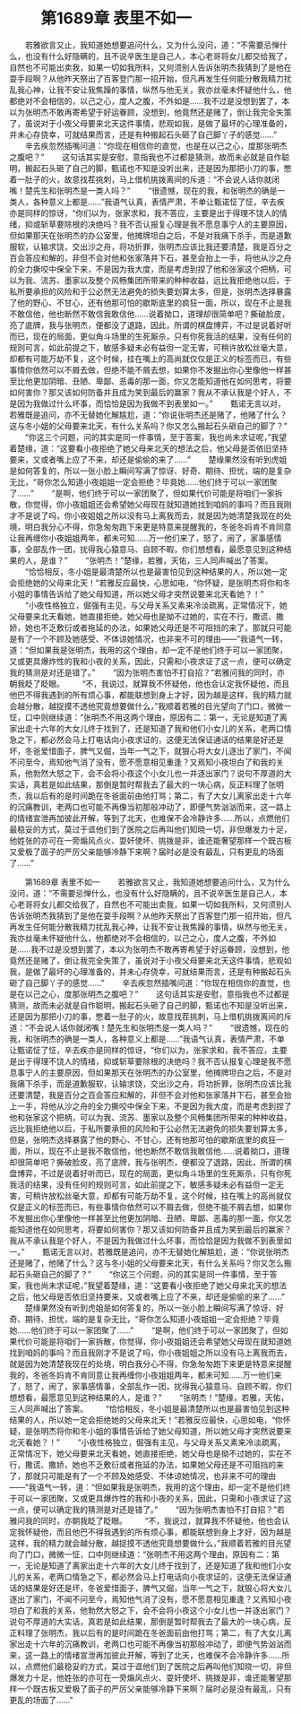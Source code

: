 # 　　第1689章 表里不如一
　　若雅欲言又止，我知道她想要追问什么，又为什么没问，道：“不需要忌惮什么，也没有什么好隐瞒的，且不说辛医生是自己人，本心老哥将女儿都交给我了，自然也不可能出卖我，如果一切如我所料，又何须别人告诉张明杰我猜到了是他在耍手段啊？从他昨天祭出了百客登门那一招开始，但凡再发生任何能分散我精力扰乱我心神，让我不安让我焦躁的事情，纵然与他无关，我亦丝毫未怀疑他什么，他都绝对不会相信的，以己之心，度人之腹，不外如是……我不过是没想到罢了，本以为张明杰不敢再寄希望于好运眷顾，没想到，他竟然还是赌了，倒让我完全失策了，虽说对于小夜父母要来北天这件事情，悲观如我，是做了最坏的心理准备的，并未心存侥幸，可就结果而言，还是有种搬起石头砸了自己脚丫子的感觉……”
　　辛去疾忽然插嘴问道：“你现在相信你的直觉，也是在以己之心，度那张明杰之腹吧？”
　　这句话其实是安慰，意指我也不过都是猜测，故而未必就是自作聪明，搬起石头砸了自己的脚，甄诺也不知是没听出来，还是因为那把小刀的事，憋着一肚子的火，故意找茬挑刺，马上借机挑拨离间的斥道：“不会说人话你就闭嘴！楚先生和张明杰是一类人吗？”
　　“很遗憾，现在的我，和张明杰的确是一类人，各种意义上都是……”我语气认真，表情严肃，不单让甄诺怔了怔，辛去疾亦是同样的惊讶，“你们以为，张家求和，我不答应，主要是出于得理不饶人的情绪，抑或斩草要除根的决绝吗？我不否认报复心理是我不愿息事宁人的主要原因，但如果那天在张明杰的办公室里，他摊牌坦白之后，不是对我痛下杀手，而是道歉服软，认输求饶，交出沙之舟，将功折罪，张明杰应该比我还要清楚，我是百分之百会答应和解的，非但不会对他和张家落井下石，甚至会抬上一手，将他从沙之舟的全力撕咬中保全下来，不是因为我大度，而是考虑到捏了他和张家这个把柄，可以为我、流苏、墨家以及整个风畅集团所带来的种种收益，远比我拒绝他以后，于私所要承担的风险和于公必然无法避免的损失要划算太多，但是，张明杰选择暴露了他的野心、不甘心，还有他那可怕的歇斯底里的疯狂一面，所以，现在不止是我不敢信他，他也断然不敢信我敢信他……说着拗口，道理却很简单吧？撕破脸皮，亮了底牌，我与张明杰，便都没了退路，因此，所谓的棋盘博弈，不过是说着好听而已，现在的局面，更似角斗场里的生死厮杀，只有你死我活的结果，没有任何的规则可言，如此前提之下，敏感多疑未必有益但一定无害，可稍许放松丝毫大意，却都有可能万劫不复，这个时候，挂在嘴上的高尚就仅仅是正义的标签而已，有些事情你依然可以不屑去做，但绝不能不屑去想，如果你不发掘出你心里像他一样甚至比他更加阴暗、丑陋、卑鄙、恶毒的那一面，你又怎能知道他在如何思考，将要如何害你？那又该如何防备并且成为笑到最后的赢家？我从不承认我是个好人，不是因为我做过什么坏事，而恰恰是因为我做不到表里如一。”
　　甄诺无言以对，若雅既是追问，亦不无替她化解尴尬，道：“你说张明杰还是赌了，他赌了什么？这与冬小姐的父母要来北天，有什么关系吗？你又怎么搬起石头砸自己的脚了？”
　　“你这三个问题，问的其实是同一件事情，至于答案，我也尚未求证呢，”我望着楚缘，道：“这要看小夜拒绝了她父母来北天的想法之后，他父母是否依旧坚持要来，又或者嘴上应了不来，却还是偷偷的来了……”
　　楚缘果然没有听到虎姐是如何答复的，所以一张小脸上瞬间写满了惊讶、好奇、期待、担忧，端的是复杂无比，“哥你怎么知道小夜姐姐一定会拒绝？毕竟她……他们终于可以一家团聚了……”
　　“是啊，他们终于可以一家团聚了，但如果代价可能是将咱们一家拆散，你觉得，你小夜姐姐还会希望她父母现在就知道她找到咱妈的事吗？而且我刚才不是说了吗，你小夜姐姐之所以没有马上离我而去，就是因为她清楚我现在的处境，明白我分心不得，你急匆匆跑下来更是特意来提醒我的，冬爸冬妈肯不肯同意让我再缠你小夜姐姐两年，都未可知……万一他们来了，怒了，闹了，家事感情事，全部乱作一团，扰得我心猿意马、自顾不暇，你们想想看，最愿意见到这种结果的人，是谁？”
　　“张明杰！”楚缘，若雅，天佑，三人同声喊出了答案。
　　“恰恰相反，冬小姐是最清楚所以也是最害怕见到这种结果的人，所以她一定会拒绝她的父母来北天！”若雅反应最快，心思如电，“你怀疑，是张明杰将你和冬小姐的事情告诉给了她父母知道，所以她父母才突然说要来北天看她？！”
　　“小夜性格独立，倔强有主见，与父母关系又素来冷淡疏离，正常情况下，她父母要来北天看她，她直接拒绝，她父母也是拗不过她的，实在不行，撒谎、撒娇，她也不乏敷衍或者拖延的办法，如果她父母还是不可阻挡的来了，那就只可能是有了一个不顾及她感受、不体谅她情况，也非来不可的理由——”我语气一转，道：“但如果我是张明杰，我用的这个理由，却一定不是他们终于可以一家团聚，又或更具爆炸性的我和小夜的关系，因此，只需和小夜求证了这一点，便可以确定我的猜测是对还是错了。”
　　“因为张明杰害怕不打自招？”若雅问我的同时，亦朝我眨了眨眼。
　　“不，我说过，就算我不怀疑他，他也会认定我怀疑他，而且他巴不得我遇到的所有烦心事，都能联想到身上才好，因为越是这样，我的精力就会越分散，越捉摸不透他究竟想要做什么，”我顺着若雅的目光望向了门口，微微一怔，口中则继续道：“张明杰不用这两个理由，原因有二：第一，无论是知道了离家出走十六年的大女儿终于找到了，还是知道了我和他们小女儿的关系，老两口情急之下，都必然会马上打电话向小夜求证的，这便无法保证通话的结果是好还是坏，冬爸爱惜面子，脾气又倔，当年一气之下，就狠心将大女儿逐出了家门，不闻不问至今，焉知他气消了没有，愿不愿意相见重逢？又焉知小夜坦白了和我的关系，他勃然大怒之下，会不会将小夜这个小女儿也一并逐出家门？说句不厚道的大实话，真若是如此结果，那倒是暂时帮我去了最大的一块心病，反正料理了张明杰，我以后有的是时间跪在冬爸面前由他打骂；第二，有了大女儿离家出走十六年的沉痛教训，老两口也可能不再像当初那般冲动了，即便气势汹汹而来，这一路上的情绪宣泄再加彼此开解，等到了北天，也难保不会冷静许多……所以，点燃他们最稳妥的方式，莫过于诓他们到了医院之后再叫他们知晓一切，非但爆发力十足，他姓张的亦可在一旁煽风点火、耍奸使坏、挑拨是非，谁还能奢望那样一个既古板又爱极了面子的严厉父亲能够冷静下来啊？届时必是没有最乱，只有更乱的场面了……”

　　第1689章 表里不如一
　　若雅欲言又止，我知道她想要追问什么，又为什么没问，道：“不需要忌惮什么，也没有什么好隐瞒的，且不说辛医生是自己人，本心老哥将女儿都交给我了，自然也不可能出卖我，如果一切如我所料，又何须别人告诉张明杰我猜到了是他在耍手段啊？从他昨天祭出了百客登门那一招开始，但凡再发生任何能分散我精力扰乱我心神，让我不安让我焦躁的事情，纵然与他无关，我亦丝毫未怀疑他什么，他都绝对不会相信的，以己之心，度人之腹，不外如是……我不过是没想到罢了，本以为张明杰不敢再寄希望于好运眷顾，没想到，他竟然还是赌了，倒让我完全失策了，虽说对于小夜父母要来北天这件事情，悲观如我，是做了最坏的心理准备的，并未心存侥幸，可就结果而言，还是有种搬起石头砸了自己脚丫子的感觉……”
　　辛去疾忽然插嘴问道：“你现在相信你的直觉，也是在以己之心，度那张明杰之腹吧？”
　　这句话其实是安慰，意指我也不过都是猜测，故而未必就是自作聪明，搬起石头砸了自己的脚，甄诺也不知是没听出来，还是因为那把小刀的事，憋着一肚子的火，故意找茬挑刺，马上借机挑拨离间的斥道：“不会说人话你就闭嘴！楚先生和张明杰是一类人吗？”
　　“很遗憾，现在的我，和张明杰的确是一类人，各种意义上都是……”我语气认真，表情严肃，不单让甄诺怔了怔，辛去疾亦是同样的惊讶，“你们以为，张家求和，我不答应，主要是出于得理不饶人的情绪，抑或斩草要除根的决绝吗？我不否认报复心理是我不愿息事宁人的主要原因，但如果那天在张明杰的办公室里，他摊牌坦白之后，不是对我痛下杀手，而是道歉服软，认输求饶，交出沙之舟，将功折罪，张明杰应该比我还要清楚，我是百分之百会答应和解的，非但不会对他和张家落井下石，甚至会抬上一手，将他从沙之舟的全力撕咬中保全下来，不是因为我大度，而是考虑到捏了他和张家这个把柄，可以为我、流苏、墨家以及整个风畅集团所带来的种种收益，远比我拒绝他以后，于私所要承担的风险和于公必然无法避免的损失要划算太多，但是，张明杰选择暴露了他的野心、不甘心，还有他那可怕的歇斯底里的疯狂一面，所以，现在不止是我不敢信他，他也断然不敢信我敢信他……说着拗口，道理却很简单吧？撕破脸皮，亮了底牌，我与张明杰，便都没了退路，因此，所谓的棋盘博弈，不过是说着好听而已，现在的局面，更似角斗场里的生死厮杀，只有你死我活的结果，没有任何的规则可言，如此前提之下，敏感多疑未必有益但一定无害，可稍许放松丝毫大意，却都有可能万劫不复，这个时候，挂在嘴上的高尚就仅仅是正义的标签而已，有些事情你依然可以不屑去做，但绝不能不屑去想，如果你不发掘出你心里像他一样甚至比他更加阴暗、丑陋、卑鄙、恶毒的那一面，你又怎能知道他在如何思考，将要如何害你？那又该如何防备并且成为笑到最后的赢家？我从不承认我是个好人，不是因为我做过什么坏事，而恰恰是因为我做不到表里如一。”
　　甄诺无言以对，若雅既是追问，亦不无替她化解尴尬，道：“你说张明杰还是赌了，他赌了什么？这与冬小姐的父母要来北天，有什么关系吗？你又怎么搬起石头砸自己的脚了？”
　　“你这三个问题，问的其实是同一件事情，至于答案，我也尚未求证呢，”我望着楚缘，道：“这要看小夜拒绝了她父母来北天的想法之后，他父母是否依旧坚持要来，又或者嘴上应了不来，却还是偷偷的来了……”
　　楚缘果然没有听到虎姐是如何答复的，所以一张小脸上瞬间写满了惊讶、好奇、期待、担忧，端的是复杂无比，“哥你怎么知道小夜姐姐一定会拒绝？毕竟她……他们终于可以一家团聚了……”
　　“是啊，他们终于可以一家团聚了，但如果代价可能是将咱们一家拆散，你觉得，你小夜姐姐还会希望她父母现在就知道她找到咱妈的事吗？而且我刚才不是说了吗，你小夜姐姐之所以没有马上离我而去，就是因为她清楚我现在的处境，明白我分心不得，你急匆匆跑下来更是特意来提醒我的，冬爸冬妈肯不肯同意让我再缠你小夜姐姐两年，都未可知……万一他们来了，怒了，闹了，家事感情事，全部乱作一团，扰得我心猿意马、自顾不暇，你们想想看，最愿意见到这种结果的人，是谁？”
　　“张明杰！”楚缘，若雅，天佑，三人同声喊出了答案。
　　“恰恰相反，冬小姐是最清楚所以也是最害怕见到这种结果的人，所以她一定会拒绝她的父母来北天！”若雅反应最快，心思如电，“你怀疑，是张明杰将你和冬小姐的事情告诉给了她父母知道，所以她父母才突然说要来北天看她？！”
　　“小夜性格独立，倔强有主见，与父母关系又素来冷淡疏离，正常情况下，她父母要来北天看她，她直接拒绝，她父母也是拗不过她的，实在不行，撒谎、撒娇，她也不乏敷衍或者拖延的办法，如果她父母还是不可阻挡的来了，那就只可能是有了一个不顾及她感受、不体谅她情况，也非来不可的理由——”我语气一转，道：“但如果我是张明杰，我用的这个理由，却一定不是他们终于可以一家团聚，又或更具爆炸性的我和小夜的关系，因此，只需和小夜求证了这一点，便可以确定我的猜测是对还是错了。”
　　“因为张明杰害怕不打自招？”若雅问我的同时，亦朝我眨了眨眼。
　　“不，我说过，就算我不怀疑他，他也会认定我怀疑他，而且他巴不得我遇到的所有烦心事，都能联想到身上才好，因为越是这样，我的精力就会越分散，越捉摸不透他究竟想要做什么，”我顺着若雅的目光望向了门口，微微一怔，口中则继续道：“张明杰不用这两个理由，原因有二：第一，无论是知道了离家出走十六年的大女儿终于找到了，还是知道了我和他们小女儿的关系，老两口情急之下，都必然会马上打电话向小夜求证的，这便无法保证通话的结果是好还是坏，冬爸爱惜面子，脾气又倔，当年一气之下，就狠心将大女儿逐出了家门，不闻不问至今，焉知他气消了没有，愿不愿意相见重逢？又焉知小夜坦白了和我的关系，他勃然大怒之下，会不会将小夜这个小女儿也一并逐出家门？说句不厚道的大实话，真若是如此结果，那倒是暂时帮我去了最大的一块心病，反正料理了张明杰，我以后有的是时间跪在冬爸面前由他打骂；第二，有了大女儿离家出走十六年的沉痛教训，老两口也可能不再像当初那般冲动了，即便气势汹汹而来，这一路上的情绪宣泄再加彼此开解，等到了北天，也难保不会冷静许多……所以，点燃他们最稳妥的方式，莫过于诓他们到了医院之后再叫他们知晓一切，非但爆发力十足，他姓张的亦可在一旁煽风点火、耍奸使坏、挑拨是非，谁还能奢望那样一个既古板又爱极了面子的严厉父亲能够冷静下来啊？届时必是没有最乱，只有更乱的场面了……”
